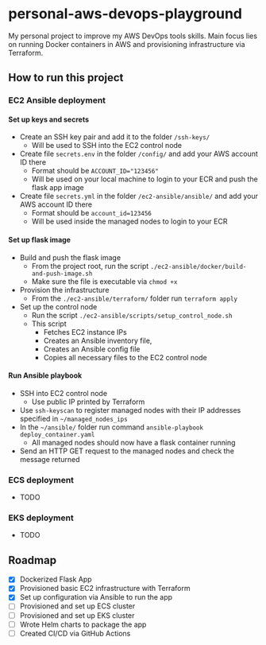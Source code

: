 # personal-aws-devops-playground
My personal project to improve my AWS DevOps tools skills. Main focus lies on running Docker containers in AWS and provisioning infrastructure via Terraform.

## How to run this project
### EC2 Ansible deployment
#### Set up keys and secrets
- Create an SSH key pair and add it to the folder `/ssh-keys/`
  - Will be used to SSH into the EC2 control node
- Create file `secrets.env` in the folder `/config/` and add your AWS account ID there
  - Format should be `ACCOUNT_ID="123456"`
  - Will be used on your local machine to login to your ECR and push the flask app image
- Create file `secrets.yml` in the folder `/ec2-ansible/ansible/` and add your AWS account ID there
  - Format should be `account_id=123456`
  - Will be used inside the managed nodes to login to your ECR

#### Set up flask image
- Build and push the flask image
  - From the project root, run the script `./ec2-ansible/docker/build-and-push-image.sh`
  - Make sure the file is executable via `chmod +x`
- Provision the infrastructure
  - From the `./ec2-ansible/terraform/` folder run `terraform apply`
- Set up the control node
  - Run the script `./ec2-ansible/scripts/setup_control_node.sh`
  - This script
    - Fetches EC2 instance IPs
    - Creates an Ansible inventory file,
    - Creates an Ansible config file
    - Copies all necessary files to the EC2 control node

#### Run Ansible playbook
- SSH into EC2 control node
  - Use public IP printed by Terraform
- Use `ssh-keyscan` to register managed nodes with their IP addresses specified in `~/managed_nodes_ips`
- In the `~/ansible/` folder run command `ansible-playbook deploy_container.yaml`
  - All managed nodes should now have a flask container running
- Send an HTTP GET request to the managed nodes and check the message returned

### ECS deployment
- TODO

### EKS deployment
- TODO


## Roadmap
- [x] Dockerized Flask App
- [x] Provisioned basic EC2 infrastructure with Terraform
- [x] Set up configuration via Ansible to run the app
- [ ] Provisioned and set up ECS cluster
- [ ] Provisioned and set up EKS cluster
- [ ] Wrote Helm charts to package the app
- [ ] Created CI/CD via GitHub Actions
